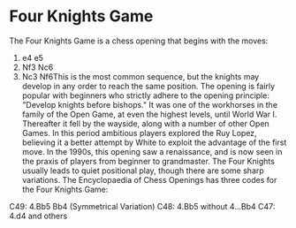 # Four Knights Game

The Four Knights Game is a chess opening that begins with the moves:

1. e4 e5
2. Nf3 Nc6
3. Nc3 Nf6This is the most common sequence, but the knights may develop in any order to reach the same position.
The opening is fairly popular with beginners who strictly adhere to the opening principle: "Develop knights before bishops." It was one of the workhorses in the family of the Open Game, at even the highest levels, until World War I. Thereafter it fell by the wayside, along with a number of other Open Games. In this period ambitious players explored the Ruy Lopez, believing it a better attempt by White to exploit the advantage of the first move. In the 1990s, this opening saw a renaissance, and is now seen in the praxis of players from beginner to grandmaster.
The Four Knights usually leads to quiet positional play, though there are some sharp variations. The Encyclopaedia of Chess Openings has three codes for the Four Knights Game:

C49: 4.Bb5 Bb4 (Symmetrical Variation)
C48: 4.Bb5 without 4...Bb4
C47: 4.d4 and others


